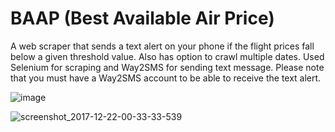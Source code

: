 # BAAP (Best Available Air Price)
A web scraper that sends a text alert on your phone if the flight prices fall below a given threshold value.
Also has option to crawl multiple dates.
Used Selenium for scraping and Way2SMS for sending text message.
Please note that you must have a Way2SMS account to be able to receive the text alert.

![image](https://user-images.githubusercontent.com/29803330/34270842-a3884640-e6af-11e7-993f-b9ba9b03f481.png)

![screenshot_2017-12-22-00-33-33-539](https://user-images.githubusercontent.com/29803330/34271015-8c9df1c2-e6b0-11e7-9a15-efa685795ddd.jpeg)
